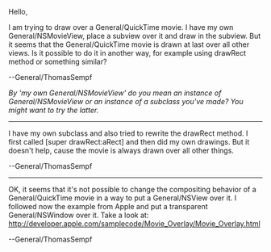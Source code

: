 Hello,

I am trying to draw over a General/QuickTime movie. I have my own General/NSMovieView, place a subview over it and draw in the subview. But it seems that the General/QuickTime movie is drawn at last over all other views. Is it possible to do it in another way, for example using drawRect method or something similar?

--General/ThomasSempf

*By 'my own General/NSMovieView' do you mean an instance of General/NSMovieView or an instance of a subclass you've made? You might want to try the latter.*

----

I have my own subclass and also tried to rewrite the drawRect method. I first called [super drawRect:aRect] and then did my own drawings. But it doesn't help, cause the movie is always drawn over all other things.

--General/ThomasSempf

----

OK, it seems that it's not possible to change the compositing behavior of a General/QuickTime movie in a way to put a General/NSView over it. I followed now the example from Apple and put a transparent General/NSWindow over it. Take a look at: http://developer.apple.com/samplecode/Movie_Overlay/Movie_Overlay.html

--General/ThomasSempf